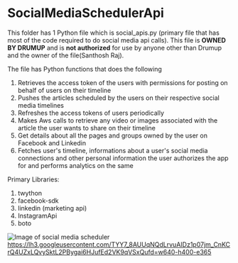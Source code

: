 # SocialMediaSchedulerApi

This folder has 1 Python file which is social_apis.py (primary file that has most of the code required to do social media api calls). This file is **OWNED BY DRUMUP** and is **not authorized** for use by anyone other than Drumup and the owner of the file(Santhosh Raj).

The file has Python functions that does the following
1. Retrieves the access token of the users with permissions for posting on behalf of users on their timeline
2. Pushes the articles scheduled by the users on their respective social media timelines
3. Refreshes the access tokens of users periodically
4. Makes Aws calls to retrieve any video or images associated with the article the user wants to share on their timeline
5. Get details about all the pages and groups owned by the user on Facebook and Linkedin
6. Fetches user's timeline, informations about a user's social media connections and other personal information the user authorizes the app for and performs analytics on the same

Primary Libraries:
1. twython
2. facebook-sdk
3. linkedin (marketing api)
4. InstagramApi
5. boto

![Image of social media scheduler](https://octodex.github.com/images/yaktocat.png)
https://lh3.googleusercontent.com/TYY7_8AUUqNQdLrvuAIDz1p07jm_CnKCrQ4UZxLQvySktL2PBygai6HJufEd2VK9qVSxQufd=w640-h400-e365
